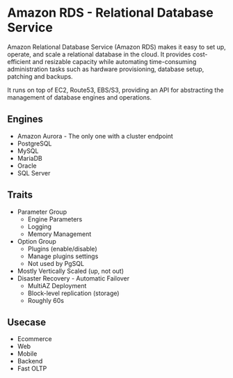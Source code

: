 # Amazon RDS - Relational Database Service

Amazon Relational Database Service (Amazon RDS) makes it easy to set up, operate, and scale a relational database in the cloud. It provides cost-efficient and resizable capacity while automating time-consuming administration tasks such as hardware provisioning, database setup, patching and backups.

It runs on top of EC2, Route53, EBS/S3, providing an API for abstracting the management of database engines and operations.

## Engines

* Amazon Aurora - The only one with a cluster endpoint
* PostgreSQL
* MySQL
* MariaDB
* Oracle
* SQL Server

## Traits

* Parameter Group
  * Engine Parameters
  * Logging
  * Memory Management
* Option Group
  * Plugins (enable/disable)
  * Manage plugins settings
  * Not used by PgSQL
* Mostly Vertically Scaled (up, not out)
* Disaster Recovery - Automatic Failover
  * MultiAZ Deployment
  * Block-level replication (storage)
  * Roughly 60s

## Usecase

* Ecommerce
* Web
* Mobile
* Backend
* Fast OLTP
